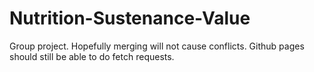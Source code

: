 # Nutrition-Sustenance-Value
Group project. Hopefully merging will not cause conflicts. Github pages should still be able to do fetch requests.
